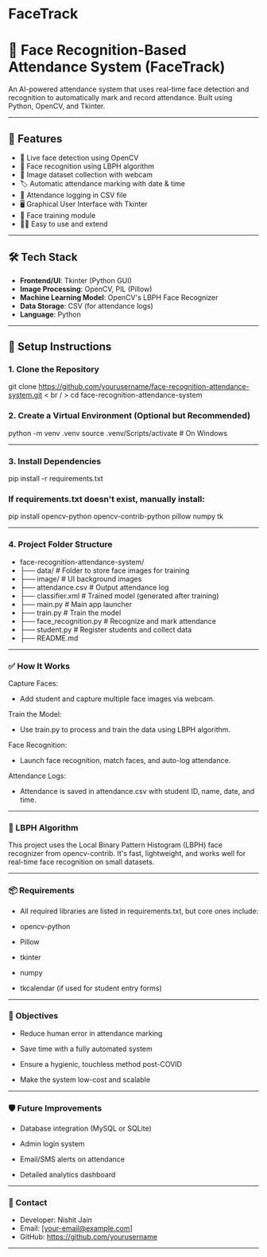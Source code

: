 # FaceTrack
# 🎯 Face Recognition-Based Attendance System (FaceTrack)

An AI-powered attendance system that uses real-time face detection and recognition to automatically mark and record attendance. Built using Python, OpenCV, and Tkinter.

---

## 📌 Features

- 🎥 Live face detection using OpenCV
- 🧠 Face recognition using LBPH algorithm
- 📂 Image dataset collection with webcam
- 🏷️ Automatic attendance marking with date & time
- 💾 Attendance logging in CSV file
- 🖥️ Graphical User Interface with Tkinter
- 📸 Face training module
- 👨‍💻 Easy to use and extend

---

## 🛠️ Tech Stack

- **Frontend/UI**: Tkinter (Python GUI)
- **Image Processing**: OpenCV, PIL (Pillow)
- **Machine Learning Model**: OpenCV's LBPH Face Recognizer
- **Data Storage**: CSV (for attendance logs)
- **Language**: Python

---

## 🚀 Setup Instructions

### 1. Clone the Repository

git clone https://github.com/yourusername/face-recognition-attendance-system.git
< br / > cd face-recognition-attendance-system

### 2. Create a Virtual Environment (Optional but Recommended)
python -m venv .venv
source .venv/Scripts/activate  # On Windows

---

### 3. Install Dependencies

pip install -r requirements.txt

### If requirements.txt doesn't exist, manually install:
pip install opencv-python opencv-contrib-python pillow numpy tk

---

### 4. Project Folder Structure

- face-recognition-attendance-system/
- ├── data/                      # Folder to store face images for training
- ├── image/                     # UI background images
- ├── attendance.csv             # Output attendance log
- ├── classifier.xml             # Trained model (generated after training)
- ├── main.py                    # Main app launcher
- ├── train.py                   # Train the model
- ├── face_recognition.py        # Recognize and mark attendance
- ├── student.py                 # Register students and collect data
- ├── README.md    

---

### ✅ How It Works
Capture Faces:

- Add student and capture multiple face images via webcam.

Train the Model:

- Use train.py to process and train the data using LBPH algorithm.

Face Recognition:

- Launch face recognition, match faces, and auto-log attendance.

Attendance Logs:

- Attendance is saved in attendance.csv with student ID, name, date, and time.

---

### 🧠 LBPH Algorithm
This project uses the Local Binary Pattern Histogram (LBPH) face recognizer from opencv-contrib. It's fast, lightweight, and works well for real-time face recognition on small datasets.

---

### 📦 Requirements
- All required libraries are listed in requirements.txt, but core ones include:

- opencv-python

- Pillow

- tkinter

- numpy

- tkcalendar (if used for student entry forms)

---

### 🎯 Objectives
- Reduce human error in attendance marking

- Save time with a fully automated system

- Ensure a hygienic, touchless method post-COVID

- Make the system low-cost and scalable

---

### 🛡️ Future Improvements
- Database integration (MySQL or SQLite)

- Admin login system

- Email/SMS alerts on attendance

- Detailed analytics dashboard

---

### 📧 Contact
- Developer: Nishit Jain
- Email: [your-email@example.com]
- GitHub: https://github.com/yourusername

---

